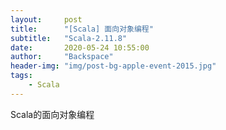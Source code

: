 ```yaml
---
layout:     post
title:      "[Scala] 面向对象编程"
subtitle:   "Scala-2.11.8"
date:       2020-05-24 10:55:00
author:     "Backspace"
header-img: "img/post-bg-apple-event-2015.jpg"
tags:
    - Scala
---
```

Scala的面向对象编程